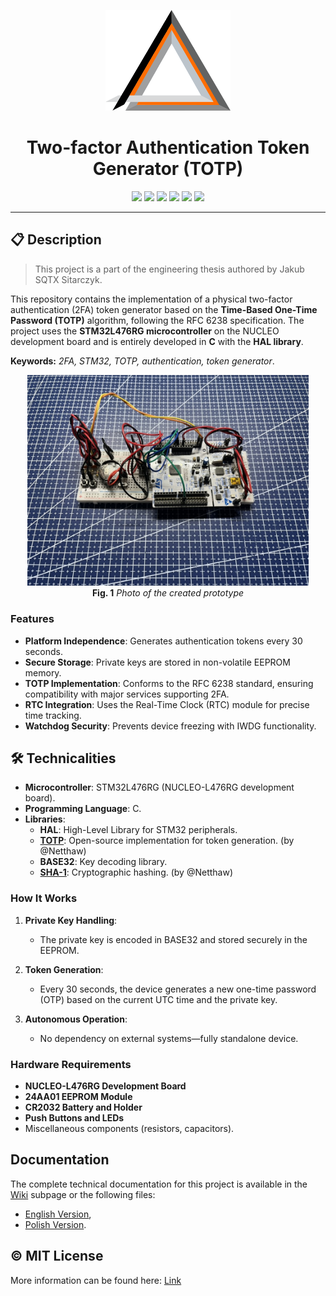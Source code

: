 <p align="center">
   <img src="./docs/img/SQTX_logo.png" width=200px>
</p>

<h1 align="center">Two-factor Authentication Token Generator (TOTP)</h1>

<p align="center">
  <img src="https://img.shields.io/badge/C-A8B9CC?style=for-the-badge&logo=c&logoColor=white"/>
  <img src="https://img.shields.io/badge/STM32L4-03234B?style=for-the-badge&logo=stmicroelectronics&logoColor=white"/>
  <img src="https://img.shields.io/badge/HAL_Library-007ACC?style=for-the-badge&logoColor=white"/>
  <img src="https://img.shields.io/badge/TOTP-008000?style=for-the-badge&logoColor=white"/>
  <img src="https://img.shields.io/badge/Embedded-0052CC?style=for-the-badge&logo=embedded&logoColor=white"/>
  <img src="https://img.shields.io/badge/License-MIT-green?style=for-the-badge&logoColor=white"/>
</p>

---

## 📋 Description
> This project is a part of the engineering thesis authored by Jakub SQTX Sitarczyk.

This repository contains the implementation of a physical two-factor authentication (2FA) token generator based on the **Time-Based One-Time Password (TOTP)** algorithm, following the RFC 6238 specification. The project uses the **STM32L476RG microcontroller** on the NUCLEO development board and is entirely developed in **C** with the **HAL library**.

**Keywords:** *2FA, STM32, TOTP, authentication, token generator*.

<p align="center">
   <img src="./docs/img/photo.jpeg" width=450px>
   <br>
   <b>Fig. 1</b> <i>Photo of the created prototype</i>
</p>

### Features
- **Platform Independence**: Generates authentication tokens every 30 seconds.
- **Secure Storage**: Private keys are stored in non-volatile EEPROM memory.
- **TOTP Implementation**: Conforms to the RFC 6238 standard, ensuring compatibility with major services supporting 2FA.
- **RTC Integration**: Uses the Real-Time Clock (RTC) module for precise time tracking.
- **Watchdog Security**: Prevents device freezing with IWDG functionality.


## 🛠️ Technicalities
- **Microcontroller**: STM32L476RG (NUCLEO-L476RG development board).
- **Programming Language**: C.
- **Libraries**:
  - **HAL**: High-Level Library for STM32 peripherals.
  - [**TOTP**](https://github.com/Netthaw/TOTP-MCU): Open-source implementation for token generation. (by @Netthaw)
  - **BASE32**: Key decoding library.
  - [**SHA-1**](https://github.com/Netthaw/TOTP-MCU): Cryptographic hashing. (by @Netthaw)

### How It Works
1. **Private Key Handling**:
   - The private key is encoded in BASE32 and stored securely in the EEPROM.

2. **Token Generation**:
   - Every 30 seconds, the device generates a new one-time password (OTP) based on the current UTC time and the private key.

3. **Autonomous Operation**:
   - No dependency on external systems—fully standalone device.

### Hardware Requirements
- **NUCLEO-L476RG Development Board**
- **24AA01 EEPROM Module**
- **CR2032 Battery and Holder**
- **Push Buttons and LEDs**
- Miscellaneous components (resistors, capacitors).


## Documentation
The complete technical documentation for this project is available in the [Wiki](https://github.com/SQTX/2FA_STM32_key_generator/wiki) subpage or the following files:
- [English Version](https://github.com/SQTX/2FA_STM32_key_generator/blob/main/docs/ENG-tech_doc.md),
- [Polish Version](https://github.com/SQTX/2FA_STM32_key_generator/blob/main/docs/PL-tech_doc.md).


## ©️ MIT License
More information can be found here: [Link](https://github.com/SQTX/2FA_STM32_key_generator/blob/main/LICENSE)